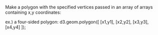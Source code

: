 Make a polygon with the specified vertices passed in an array of arrays containing x,y coordinates:

ex.) a four-sided polygon:
d3.geom.polygon([
  [x1,y1],
  [x2,y2],
  [x3,y3],
  [x4,y4]
]);